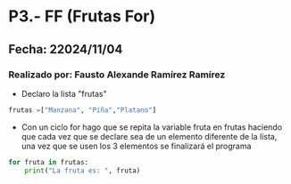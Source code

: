 # P3.- FF (Frutas For)
## Fecha: 22024/11/04
### Realizado por: Fausto Alexande Ramírez Ramírez

- Declaro la lista "frutas"
``` python
frutas =["Manzana", "Piña","Platano"]
```
- Con un ciclo for hago que se repita la variable fruta en frutas haciendo que cada vez que se declare sea de un elemento diferente de la lista, una vez que se usen los 3 elementos se finalizará el programa
``` python
for fruta in frutas:
    print("La fruta es: ", fruta)
